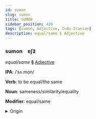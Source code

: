 ```yaml
---
id: sumon
slug: sumon
title: SUMON
sidebar_position: 420
tags: [sumon, Adjective, Indo-Iranian]
description: equal/same § Adjective
---
```


### sumon&emsp;<span kind="abugida">ɐʃƶ̃</span>

*equal/same* **§** [Adjective](../../tags/Adjective)

**IPA**: /ˈsʌ.mɑn/

**Verb**: to be equal/the same

**Noun**: sameness/similarity/equality

**Modifier**: equal/same

<details>
    <summary>Origin</summary>
    Hindi समान samān [s̪əˈmã(ː)n̪]<br/>
    <em>Indo-Iranian Language Family</em>
</details>